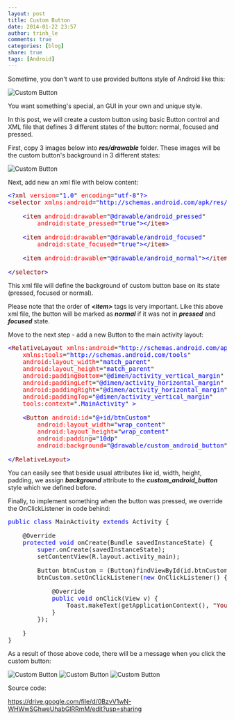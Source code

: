 ```yaml
---
layout: post
title: Custom Button
date: 2014-01-22 23:57
author: trinh_le
comments: true
categories: [blog]
share: true
tags: [Android]
---
```


Sometime, you don't want to use provided buttons style of Android like this:

<img class=" aligncenter" src="http://developer.android.com/images/ui/button-types.png" alt="Custom Button" />

You want something's special, an GUI in your own and unique style.

In this post, we will create a custom button using basic Button control and XML file that defines 3 different states of the button: normal, focused and pressed.

First, copy 3 images below into <em><strong>res/drawable</strong></em> folder. These images will be the custom button's background in 3 different states:

<img src="https://lh3.googleusercontent.com/-z1PSDLzE5wM/UqaTAfBAUmI/AAAAAAAAFXc/IZs4x_XEMRk/w50-h58-no/android_normal.png" alt="Custom Button" /><img src="https://lh5.googleusercontent.com/-Pz0KpAubto8/UqaTAbWgidI/AAAAAAAAFXU/MYHPEpFaZ9s/w50-h58-no/android_focused.png" alt="" /><img src="https://lh3.googleusercontent.com/-vYJOmRnfppg/UqaTAZYQVHI/AAAAAAAAFXg/5kdmqEtp-js/w50-h58-no/android_pressed.png" alt="" />

<!--more-->

Next, add new an xml file with below content:
<pre><span style="color: blue;">&lt;?</span><span style="color: maroon;">xml</span> <span style="color: red;">version</span>="<span style="color: blue;">1.0</span>" <span style="color: red;">encoding</span>="<span style="color: blue;">utf-8</span>"<span style="color: blue;">?&gt;</span>
<span style="color: blue;">&lt;</span><span style="color: maroon;">selector</span> <span style="color: red;">xmlns:android</span>="<span style="color: blue;">http://schemas.android.com/apk/res/android</span>" <span style="color: blue;">&gt;</span>

    <span style="color: blue;">&lt;</span><span style="color: maroon;">item</span> <span style="color: red;">android:drawable</span>="<span style="color: blue;">@drawable/android_pressed</span>"
        <span style="color: red;">android:state_pressed</span>="<span style="color: blue;">true</span>"<span style="color: blue;">&gt;</span><span style="color: blue;">&lt;</span>/<span style="color: maroon;">item</span><span style="color: blue;">&gt;</span>

    <span style="color: blue;">&lt;</span><span style="color: maroon;">item</span> <span style="color: red;">android:drawable</span>="<span style="color: blue;">@drawable/android_focused</span>"
        <span style="color: red;">android:state_focused</span>="<span style="color: blue;">true</span>"<span style="color: blue;">&gt;</span><span style="color: blue;">&lt;</span>/<span style="color: maroon;">item</span><span style="color: blue;">&gt;</span>

    <span style="color: blue;">&lt;</span><span style="color: maroon;">item</span> <span style="color: red;">android:drawable</span>="<span style="color: blue;">@drawable/android_normal</span>"<span style="color: blue;">&gt;</span><span style="color: blue;">&lt;</span>/<span style="color: maroon;">item</span><span style="color: blue;">&gt;</span>

<span style="color: blue;">&lt;</span>/<span style="color: maroon;">selector</span><span style="color: blue;">&gt;</span></pre>
This xml file will define the background of custom button base on its state (pressed, focused or normal).

Please note that the order of <em><strong>&lt;item&gt;</strong></em> tags is very important. Like this above xml file, the button will be marked as <em><strong>normal</strong></em> if it was not in <em><strong>pressed</strong></em> and <em><strong>focused</strong></em> state.

Move to the next step - add a new Button to the main activity layout:
<pre><span style="color: blue;">&lt;</span><span style="color: maroon;">RelativeLayout</span> <span style="color: red;">xmlns:android</span>="<span style="color: blue;">http://schemas.android.com/apk/res/android</span>"
    <span style="color: red;">xmlns:tools</span>="<span style="color: blue;">http://schemas.android.com/tools</span>"
    <span style="color: red;">android:layout_width</span>="<span style="color: blue;">match_parent</span>"
    <span style="color: red;">android:layout_height</span>="<span style="color: blue;">match_parent</span>"
    <span style="color: red;">android:paddingBottom</span>="<span style="color: blue;">@dimen/activity_vertical_margin</span>"
    <span style="color: red;">android:paddingLeft</span>="<span style="color: blue;">@dimen/activity_horizontal_margin</span>"
    <span style="color: red;">android:paddingRight</span>="<span style="color: blue;">@dimen/activity_horizontal_margin</span>"
    <span style="color: red;">android:paddingTop</span>="<span style="color: blue;">@dimen/activity_vertical_margin</span>"
    <span style="color: red;">tools:context</span>="<span style="color: blue;">.MainActivity</span>" <span style="color: blue;">&gt;</span>

    <span style="color: blue;">&lt;</span><span style="color: maroon;">Button</span> <span style="color: red;">android:id</span>="<span style="color: blue;">@+id/btnCustom</span>"
        <span style="color: red;">android:layout_width</span>="<span style="color: blue;">wrap_content</span>"
        <span style="color: red;">android:layout_height</span>="<span style="color: blue;">wrap_content</span>"
        <span style="color: red;">android:padding</span>="<span style="color: blue;">10dp</span>"
        <span style="color: red;">android:background</span>="<span style="color: blue;">@drawable/custom_android_button</span>"/<span style="color: blue;">&gt;</span>

<span style="color: blue;">&lt;</span>/<span style="color: maroon;">RelativeLayout</span><span style="color: blue;">&gt;</span></pre>
You can easily see that beside usual attributes like id, width, height, padding, we assign <em><strong>background</strong> </em>attribute to the <em><strong>custom_android_button</strong></em> style which we defined before.

Finally, to implement something when the button was pressed, we override the OnClickListener in code behind:
<pre><span style="color: blue;">public</span> <span style="color: blue;">class</span> MainActivity <span style="color: blue;">extends</span> Activity {

    @Override
    <span style="color: blue;">protected</span> <span style="color: blue;">void</span> onCreate(Bundle savedInstanceState) {
        <span style="color: blue;">super</span>.onCreate(savedInstanceState);
        setContentView(R.layout.activity_main);

        Button btnCustom = (Button)findViewById(id.btnCustom);
        btnCustom.setOnClickListener(<span style="color: blue;">new</span> OnClickListener() {

            @Override
            <span style="color: blue;">public</span> <span style="color: blue;">void</span> onClick(View v) {
                Toast.makeText(getApplicationContext(), <span style="color: maroon;">"You clicked custom button!"</span>, Toast.LENGTH_SHORT).show();
            }
        });

    }    
}</pre>
As a result of those above code, there will be a message when you click the custom button:

<img src="https://lh3.googleusercontent.com/-4svBdOvzdcc/UqaXCme6mbI/AAAAAAAAFX4/HNoZTvo5DNs/w240-h380-no/custom+button+1.png" alt="Custom Button" />

<img src="https://lh3.googleusercontent.com/-N_N8K1ZFzBo/UqaXCv6yv6I/AAAAAAAAFYA/86rsVimAPEI/w236-h381-no/custom+button+2.png" alt="Custom Button" />

<img src="https://lh6.googleusercontent.com/-Wd8uSf8z760/UqaXCvcYM4I/AAAAAAAAFX8/7gixYCU0uls/w238-h380-no/custom+button+3.png" alt="Custom Button" />

Source code:

<a href="https://drive.google.com/file/d/0BzvV1wN-WHWwSGhweUhabGlRRmM/edit?usp=sharing">https://drive.google.com/file/d/0BzvV1wN-WHWwSGhweUhabGlRRmM/edit?usp=sharing</a>
